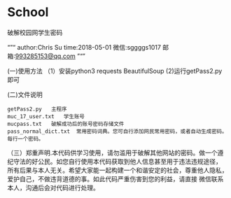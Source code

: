 # School
破解校园网学生密码


“”“
author:Chris Su
time:2018-05-01
微信:sggggs1017
邮箱:993285153@qq.com
”“”


(一)使用方法
  （1）安装python3 requests BeautifulSoup
   (2)运行getPass2.py即可



(二)文件说明

    getPass2.py   主程序
    muc_17_user.txt   学生账号
    mucpass.txt   破解成功后的账号密码存储文件
    pass_normal_dict.txt  常用密码词典。您可自行添加网民常用密码，或者自动生成密码。每行一个密码。
    
    
    
    
（三）郑重声明.本代码供学习使用，请勿滥用于破解其他网站的密码。做一个遵纪守法的好公民。如您自行使用本代码获取到他人信息甚至用于违法违规途径，
    所有后果与本人无关。希望大家能一起构建一个和谐安定的社会，尊重他人隐私，爱护自己，不做违背道德的事。如此代码严重伤害到您的利益，请直接
    微信联系本人，沟通后会对代码进行处理。   









